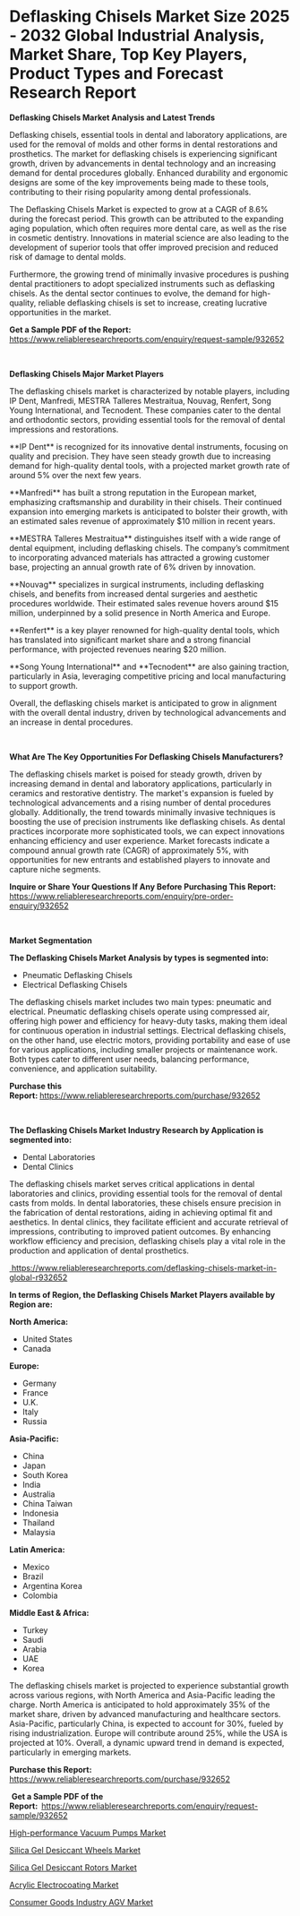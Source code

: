 <p><h1>Deflasking Chisels Market Size 2025 - 2032 Global Industrial Analysis, Market Share, Top Key Players, Product Types and Forecast Research Report</h1></p><p><strong>Deflasking Chisels Market Analysis and Latest Trends</strong></p>
<p><p>Deflasking chisels, essential tools in dental and laboratory applications, are used for the removal of molds and other forms in dental restorations and prosthetics. The market for deflasking chisels is experiencing significant growth, driven by advancements in dental technology and an increasing demand for dental procedures globally. Enhanced durability and ergonomic designs are some of the key improvements being made to these tools, contributing to their rising popularity among dental professionals.</p><p>The Deflasking Chisels Market is expected to grow at a CAGR of 8.6% during the forecast period. This growth can be attributed to the expanding aging population, which often requires more dental care, as well as the rise in cosmetic dentistry. Innovations in material science are also leading to the development of superior tools that offer improved precision and reduced risk of damage to dental molds. </p><p>Furthermore, the growing trend of minimally invasive procedures is pushing dental practitioners to adopt specialized instruments such as deflasking chisels. As the dental sector continues to evolve, the demand for high-quality, reliable deflasking chisels is set to increase, creating lucrative opportunities in the market.</p></p>
<p><strong>Get a Sample PDF of the Report:&nbsp;</strong> <a href="https://www.reliableresearchreports.com/enquiry/request-sample/932652?utm_campaign=41&utm_medium=2&utm_source=Github&utm_content=ia&utm_term=21032025&utm_id=deflasking-chisels">https://www.reliableresearchreports.com/enquiry/request-sample/932652</a></p>
<p>&nbsp;</p>
<p><strong>Deflasking Chisels Major Market Players</strong></p>
<p><p>The deflasking chisels market is characterized by notable players, including IP Dent, Manfredi, MESTRA Talleres Mestraitua, Nouvag, Renfert, Song Young International, and Tecnodent. These companies cater to the dental and orthodontic sectors, providing essential tools for the removal of dental impressions and restorations.</p><p>**IP Dent** is recognized for its innovative dental instruments, focusing on quality and precision. They have seen steady growth due to increasing demand for high-quality dental tools, with a projected market growth rate of around 5% over the next few years.</p><p>**Manfredi** has built a strong reputation in the European market, emphasizing craftsmanship and durability in their chisels. Their continued expansion into emerging markets is anticipated to bolster their growth, with an estimated sales revenue of approximately $10 million in recent years.</p><p>**MESTRA Talleres Mestraitua** distinguishes itself with a wide range of dental equipment, including deflasking chisels. The company’s commitment to incorporating advanced materials has attracted a growing customer base, projecting an annual growth rate of 6% driven by innovation.</p><p>**Nouvag** specializes in surgical instruments, including deflasking chisels, and benefits from increased dental surgeries and aesthetic procedures worldwide. Their estimated sales revenue hovers around $15 million, underpinned by a solid presence in North America and Europe.</p><p>**Renfert** is a key player renowned for high-quality dental tools, which has translated into significant market share and a strong financial performance, with projected revenues nearing $20 million.</p><p>**Song Young International** and **Tecnodent** are also gaining traction, particularly in Asia, leveraging competitive pricing and local manufacturing to support growth.</p><p>Overall, the deflasking chisels market is anticipated to grow in alignment with the overall dental industry, driven by technological advancements and an increase in dental procedures.</p></p>
<p>&nbsp;</p>
<p><strong>What Are The Key Opportunities For Deflasking Chisels Manufacturers?</strong></p>
<p><p>The deflasking chisels market is poised for steady growth, driven by increasing demand in dental and laboratory applications, particularly in ceramics and restorative dentistry. The market's expansion is fueled by technological advancements and a rising number of dental procedures globally. Additionally, the trend towards minimally invasive techniques is boosting the use of precision instruments like deflasking chisels. As dental practices incorporate more sophisticated tools, we can expect innovations enhancing efficiency and user experience. Market forecasts indicate a compound annual growth rate (CAGR) of approximately 5%, with opportunities for new entrants and established players to innovate and capture niche segments.</p></p>
<p><strong>Inquire or Share Your Questions If Any Before Purchasing This Report:</strong> <a href="https://www.reliableresearchreports.com/enquiry/pre-order-enquiry/932652?utm_campaign=41&utm_medium=2&utm_source=Github&utm_content=ia&utm_term=21032025&utm_id=deflasking-chisels">https://www.reliableresearchreports.com/enquiry/pre-order-enquiry/932652</a></p>
<p>&nbsp;</p>
<p><strong>Market Segmentation</strong></p>
<p><strong>The Deflasking Chisels Market Analysis by types is segmented into:</strong></p>
<p><ul><li>Pneumatic Deflasking Chisels</li><li>Electrical Deflasking Chisels</li></ul></p>
<p><p>The deflasking chisels market includes two main types: pneumatic and electrical. Pneumatic deflasking chisels operate using compressed air, offering high power and efficiency for heavy-duty tasks, making them ideal for continuous operation in industrial settings. Electrical deflasking chisels, on the other hand, use electric motors, providing portability and ease of use for various applications, including smaller projects or maintenance work. Both types cater to different user needs, balancing performance, convenience, and application suitability.</p></p>
<p><strong>Purchase this Report:&nbsp;</strong><a href="https://www.reliableresearchreports.com/purchase/932652?utm_campaign=41&utm_medium=2&utm_source=Github&utm_content=ia&utm_term=21032025&utm_id=deflasking-chisels">https://www.reliableresearchreports.com/purchase/932652</a></p>
<p>&nbsp;</p>
<p><strong>The Deflasking Chisels Market Industry Research by Application is segmented into:</strong></p>
<p><ul><li>Dental Laboratories</li><li>Dental Clinics</li></ul></p>
<p><p>The deflasking chisels market serves critical applications in dental laboratories and clinics, providing essential tools for the removal of dental casts from molds. In dental laboratories, these chisels ensure precision in the fabrication of dental restorations, aiding in achieving optimal fit and aesthetics. In dental clinics, they facilitate efficient and accurate retrieval of impressions, contributing to improved patient outcomes. By enhancing workflow efficiency and precision, deflasking chisels play a vital role in the production and application of dental prosthetics.</p></p>
<p><a href="https://www.reliableresearchreports.com/deflasking-chisels-market-in-global-r932652?utm_campaign=41&utm_medium=2&utm_source=Github&utm_content=ia&utm_term=21032025&utm_id=deflasking-chisels">&nbsp;https://www.reliableresearchreports.com/deflasking-chisels-market-in-global-r932652</a></p>
<p><strong>In terms of Region, the Deflasking Chisels Market Players available by Region are:</strong></p>
<p>
    <p> <strong> North America: </strong>
        <ul>
            <li>United States</li>
            <li>Canada</li>
        </ul>
        </p> 
    <p> <strong> Europe: </strong>
        <ul>
            <li>Germany</li>
            <li>France</li>
            <li>U.K.</li>
            <li>Italy</li>
            <li>Russia</li>
        </ul>
        </p> 
    <p> <strong> Asia-Pacific: </strong>
        <ul>
            <li>China</li>
            <li>Japan</li>
            <li>South Korea</li>
            <li>India</li>
            <li>Australia</li>
            <li>China Taiwan</li>
            <li>Indonesia</li>
            <li>Thailand</li>
            <li>Malaysia</li>
        </ul>
        </p> 
    <p> <strong> Latin America: </strong>
        <ul>
            <li>Mexico</li>
            <li>Brazil</li>
            <li>Argentina Korea</li>
            <li>Colombia</li>
        </ul>
        </p> 
    <p> <strong> Middle East & Africa: </strong>
        <ul>
            <li>Turkey</li>
            <li>Saudi</li>
            <li>Arabia</li>
            <li>UAE</li>
            <li>Korea</li>
        </ul>
    </p>
    </p>
<p><p>The deflasking chisels market is projected to experience substantial growth across various regions, with North America and Asia-Pacific leading the charge. North America is anticipated to hold approximately 35% of the market share, driven by advanced manufacturing and healthcare sectors. Asia-Pacific, particularly China, is expected to account for 30%, fueled by rising industrialization. Europe will contribute around 25%, while the USA is projected at 10%. Overall, a dynamic upward trend in demand is expected, particularly in emerging markets.</p></p>
<p><strong>Purchase this Report: </strong><a href="https://www.reliableresearchreports.com/purchase/932652?utm_campaign=41&utm_medium=2&utm_source=Github&utm_content=ia&utm_term=21032025&utm_id=deflasking-chisels">https://www.reliableresearchreports.com/purchase/932652</a></p>
<p>&nbsp;<strong>Get a Sample PDF of the Report:&nbsp;&nbsp;</strong><a href="https://www.reliableresearchreports.com/enquiry/request-sample/932652?utm_campaign=41&utm_medium=2&utm_source=Github&utm_content=ia&utm_term=21032025&utm_id=deflasking-chisels">https://www.reliableresearchreports.com/enquiry/request-sample/932652</a></p>
<p><strong></strong></p>
<p><p><a href="https://github.com/warshatulang0/Market-Research-Report-List-1/blob/main/high-performance-vacuum-pumps-market.md?utm_campaign=41&utm_medium=2&utm_source=Github&utm_content=ia&utm_term=21032025&utm_id=deflasking-chisels">High-performance Vacuum Pumps Market</a></p><p><a href="https://github.com/gripeluigstt/Market-Research-Report-List-1/blob/main/silica-gel-desiccant-wheels-market.md?utm_campaign=41&utm_medium=2&utm_source=Github&utm_content=ia&utm_term=21032025&utm_id=deflasking-chisels">Silica Gel Desiccant Wheels Market</a></p><p><a href="https://github.com/rvadencho/Market-Research-Report-List-1/blob/main/silica-gel-desiccant-rotors-market.md?utm_campaign=41&utm_medium=2&utm_source=Github&utm_content=ia&utm_term=21032025&utm_id=deflasking-chisels">Silica Gel Desiccant Rotors Market</a></p><p><a href="https://github.com/minakibanov/Market-Research-Report-List-1/blob/main/acrylic-electrocoating-market.md?utm_campaign=41&utm_medium=2&utm_source=Github&utm_content=ia&utm_term=21032025&utm_id=deflasking-chisels">Acrylic Electrocoating Market</a></p><p><a href="https://github.com/muoioconzej8/Market-Research-Report-List-1/blob/main/consumer-goods-industry-agv-market.md?utm_campaign=41&utm_medium=2&utm_source=Github&utm_content=ia&utm_term=21032025&utm_id=deflasking-chisels">Consumer Goods Industry AGV Market</a></p></p>